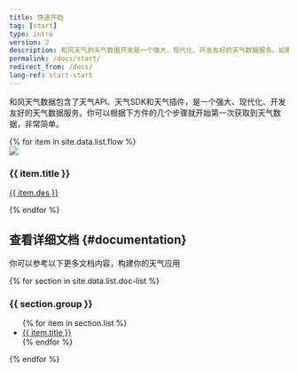 ```yaml
---
title: 快速开始
tag: [start]
type: intro
version: 2
description: 和风天气的天气数据开发是一个强大、现代化、开发友好的天气数据服务。如果你是第一次接触我们的天气数据，那么认真读完本片章内容即可快速上手使用了。
permalink: /docs/start/
redirect_from: /docs/
lang-ref: start-start
---
```


和风天气数据包含了天气API、天气SDK和天气插件，是一个强大、现代化、开发友好的天气数据服务。你可以根据下方件的几个步骤就开始第一次获取到天气数据，非常简单。

<div class="row start-flow-chart">
    {% for item in site.data.list.flow %}
    <div class="col-md-4 col-sm-4 col-xs-12">
        <img src="/assets/images/{{ item.img }}.png" />
        <div class="start-flow-des">
            <h3>{{ item.title }}</h3>
            <p><a href="{{ item.link }}">{{ item.des }}</a></p>
        </div>
    </div>
    {% endfor %}
</div>

## 查看详细文档 {#documentation}

你可以参考以下更多文档内容，构建你的天气应用

{% for section in site.data.list.doc-list %}
<div class="row category">
    <div class="col-md-4 col-sm-2 col-xs-12">
        <h3 class="category-title">{{ section.group }}</h3>
    </div>
    <div class="col-md-8 col-sm-10 col-xs-12">
        <ul class="category-list">
            {% for item in section.list %}
            <li class="category-list-item"><a href="{{ item.link }}">{{ item.title }}</a></li>
            {% endfor %}
        </ul>
    </div>
</div>
{% endfor %}
